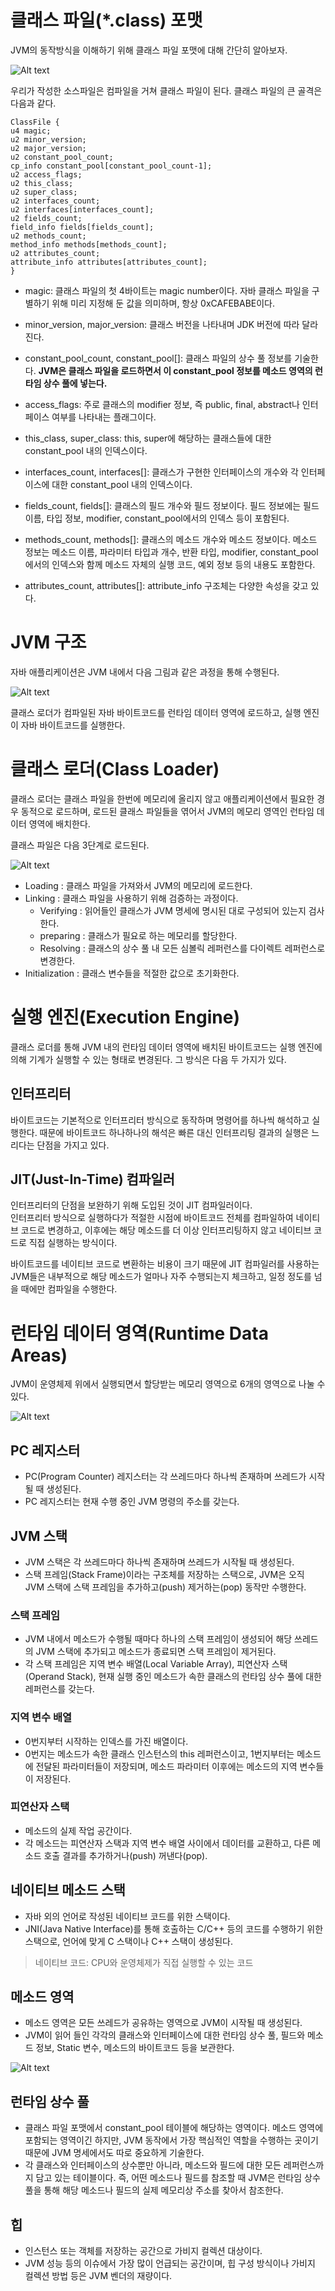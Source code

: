 # 클래스 파일(*.class) 포맷
JVM의 동작방식을 이해하기 위해 클래스 파일 포맷에 대해 간단히 알아보자.

![Alt text](<이미지\자바 애플리케이션의 구동 원리.png>)

우리가 작성한 소스파일은 컴파일을 거쳐 클래스 파일이 된다. 클래스 파일의 큰 골격은 다음과 같다.

```
ClassFile {  
u4 magic;  
u2 minor_version;  
u2 major_version;  
u2 constant_pool_count;  
cp_info constant_pool[constant_pool_count-1];  
u2 access_flags;  
u2 this_class;  
u2 super_class;  
u2 interfaces_count;  
u2 interfaces[interfaces_count];  
u2 fields_count;  
field_info fields[fields_count];  
u2 methods_count;  
method_info methods[methods_count];  
u2 attributes_count;  
attribute_info attributes[attributes_count];  
}
```

* magic: 클래스 파일의 첫 4바이트는 magic number이다. 자바 클래스 파일을 구별하기 위해 미리 지정해 둔 값을 의미하며, 항상 0xCAFEBABE이다.

* minor_version, major_version: 클래스 버전을 나타내며 JDK 버전에 따라 달라진다.

* constant_pool_count, constant_pool[]: 클래스 파일의 상수 풀 정보를 기술한다. **JVM은 클래스 파일을 로드하면서 이 constant_pool 정보를 메소드 영역의 런타임 상수 풀에 넣는다.**

* access_flags: 주로 클래스의 modifier 정보, 즉 public, final, abstract나 인터페이스 여부를 나타내는 플래그이다.

* this_class, super_class: this, super에 해당하는 클래스들에 대한 constant_pool 내의 인덱스이다.

* interfaces_count, interfaces[]: 클래스가 구현한 인터페이스의 개수와 각 인터페이스에 대한 constant_pool 내의 인덱스이다.

* fields_count, fields[]: 클래스의 필드 개수와 필드 정보이다. 필드 정보에는 필드 이름, 타입 정보, modifier, constant_pool에서의 인덱스 등이 포함된다.

* methods_count, methods[]: 클래스의 메소드 개수와 메소드 정보이다. 메소드 정보는 메소드 이름, 파라미터 타입과 개수, 반환 타입, modifier, constant_pool에서의 인덱스와 함께 메소드 자체의 실행 코드, 예외 정보 등의 내용도 포함한다.

* attributes_count, attributes[]: attribute_info 구조체는 다양한 속성을 갖고 있다.

# JVM 구조
자바 애플리케이션은 JVM 내에서 다음 그림과 같은 과정을 통해 수행된다.

![Alt text](<이미지\JVM 구조.png>)

클래스 로더가 컴파일된 자바 바이트코드를 런타임 데이터 영역에 로드하고, 실행 엔진이 자바 바이트코드를 실행한다.

# 클래스 로더(Class Loader)
클래스 로더는 클래스 파일을 한번에 메모리에 올리지 않고 애플리케이션에서 필요한 경우 동적으로 로드하며, 로드된 클래스 파일들을 엮어서 JVM의 메모리 영역인 런타임 데이터 영역에 배치한다.

클래스 파일은 다음 3단계로 로드된다.

![Alt text](<이미지\클래스 로드 과정.png>)

* Loading : 클래스 파일을 가져와서 JVM의 메모리에 로드한다.
* Linking : 클래스 파일을 사용하기 위해 검증하는 과정이다.
    * Verifying : 읽어들인 클래스가 JVM 명세에 명시된 대로 구성되어 있는지 검사한다.
    * preparing : 클래스가 필요로 하는 메모리를 할당한다.
    * Resolving : 클래스의 상수 풀 내 모든 심볼릭 레퍼런스를 다이렉트 레퍼런스로 변경한다.
* Initialization : 클래스 변수들을 적절한 값으로 초기화한다.

# 실행 엔진(Execution Engine)
클래스 로더를 통해 JVM 내의 런타임 데이터 영역에 배치된 바이트코드는 실행 엔진에 의해 기계가 실행할 수 있는 형태로 변경된다. 그 방식은 다음 두 가지가 있다.

## 인터프리터
바이트코드는 기본적으로 인터프리터 방식으로 동작하며 명령어를 하나씩 해석하고 실행한다. 때문에 바이트코드 하나하나의 해석은 빠른 대신 인터프리팅 결과의 실행은 느리다는 단점을 가지고 있다.

## JIT(Just-In-Time) 컴파일러
인터프리터의 단점을 보완하기 위해 도입된 것이 JIT 컴파일러이다.<br>
인터프리터 방식으로 실행하다가 적절한 시점에 바이트코드 전체를 컴파일하여 네이티브 코드로 변경하고, 이후에는 해당 메소드를 더 이상 인터프리팅하지 않고 네이티브 코드로 직접 실행하는 방식이다.

바이트코드를 네이티브 코드로 변환하는 비용이 크기 때문에 JIT 컴파일러를 사용하는 JVM들은 내부적으로 해당 메소드가 얼마나 자주 수행되는지 체크하고, 일정 정도를 넘을 때에만 컴파일을 수행한다.

# 런타임 데이터 영역(Runtime Data Areas)
JVM이 운영체제 위에서 실행되면서 할당받는 메모리 영역으로 6개의 영역으로 나눌 수 있다.

![Alt text](<이미지\런타임 데이터 영역.png>)

## PC 레지스터
* PC(Program Counter) 레지스터는 각 쓰레드마다 하나씩 존재하며 쓰레드가 시작될 때 생성된다.
*  PC 레지스터는 현재 수행 중인 JVM 명령의 주소를 갖는다.

## JVM 스택
* JVM 스택은 각 쓰레드마다 하나씩 존재하며 쓰레드가 시작될 때 생성된다.
* 스택 프레임(Stack Frame)이라는 구조체를 저장하는 스택으로, JVM은 오직 JVM 스택에 스택 프레임을 추가하고(push) 제거하는(pop) 동작만 수행한다.

### 스택 프레임
* JVM 내에서 메소드가 수행될 때마다 하나의 스택 프레임이 생성되어 해당 쓰레드의 JVM 스택에 추가되고 메소드가 종료되면 스택 프레임이 제거된다.
* 각 스택 프레임은 지역 변수 배열(Local Variable Array), 피연산자 스택(Operand Stack), 현재 실행 중인 메소드가 속한 클래스의 런타임 상수 풀에 대한 레퍼런스를 갖는다.

### 지역 변수 배열
* 0번지부터 시작하는 인덱스를 가진 배열이다.
* 0번지는 메소드가 속한 클래스 인스턴스의 this 레퍼런스이고, 1번지부터는 메소드에 전달된 파라미터들이 저장되며, 메소드 파라미터 이후에는 메소드의 지역 변수들이 저장된다.

### 피연산자 스택
* 메소드의 실제 작업 공간이다.
* 각 메소드는 피연산자 스택과 지역 변수 배열 사이에서 데이터를 교환하고, 다른 메소드 호출 결과를 추가하거나(push) 꺼낸다(pop).

## 네이티브 메소드 스택
* 자바 외의 언어로 작성된 네이티브 코드를 위한 스택이다.
* JNI(Java Native Interface)를 통해 호출하는 C/C++ 등의 코드를 수행하기 위한 스택으로, 언어에 맞게 C 스택이나 C++ 스택이 생성된다.

>네이티브 코드: CPU와 운영체제가 직접 실행할 수 있는 코드

## 메소드 영역
* 메소드 영역은 모든 쓰레드가 공유하는 영역으로 JVM이 시작될 때 생성된다.
* JVM이 읽어 들인 각각의 클래스와 인터페이스에 대한 런타임 상수 풀, 필드와 메소드 정보, Static 변수, 메소드의 바이트코드 등을 보관한다.

![Alt text](<이미지\메소드 영역.png>)

## 런타임 상수 풀
* 클래스 파일 포맷에서 constant_pool 테이블에 해당하는 영역이다. 메소드 영역에 포함되는 영역이긴 하지만, JVM 동작에서 가장 핵심적인 역할을 수행하는 곳이기 때문에 JVM 명세에서도 따로 중요하게 기술한다.
* 각 클래스와 인터페이스의 상수뿐만 아니라, 메소드와 필드에 대한 모든 레퍼런스까지 담고 있는 테이블이다. 즉, 어떤 메소드나 필드를 참조할 때 JVM은 런타임 상수 풀을 통해 해당 메소드나 필드의 실제 메모리상 주소를 찾아서 참조한다.

## 힙
* 인스턴스 또는 객체를 저장하는 공간으로 가비지 컬렉션 대상이다.
* JVM 성능 등의 이슈에서 가장 많이 언급되는 공간이며, 힙 구성 방식이나 가비지 컬렉션 방법 등은 JVM 벤더의 재량이다.